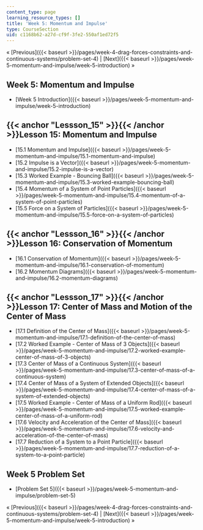 ```yaml
---
content_type: page
learning_resource_types: []
title: 'Week 5: Momentum and Impulse'
type: CourseSection
uid: c1168b62-a27d-cf9f-3fe2-550af1ed72f5
---
```


« [Previous]({{< baseurl >}}/pages/week-4-drag-forces-constraints-and-continuous-systems/problem-set-4) | [Next]({{< baseurl >}}/pages/week-5-momentum-and-impulse/week-5-introduction) »

Week 5: Momentum and Impulse
----------------------------

*   [Week 5 Introduction]({{< baseurl >}}/pages/week-5-momentum-and-impulse/week-5-introduction)

{{< anchor "Lessson_15" >}}{{< /anchor >}}Lesson 15: Momentum and Impulse
-------------------------------------------------------------------------

*   [15.1 Momentum and Impulse]({{< baseurl >}}/pages/week-5-momentum-and-impulse/15.1-momentum-and-impulse)
*   [15.2 Impulse is a Vector]({{< baseurl >}}/pages/week-5-momentum-and-impulse/15.2-impulse-is-a-vector)
*   [15.3 Worked Example - Bouncing Ball]({{< baseurl >}}/pages/week-5-momentum-and-impulse/15.3-worked-example-bouncing-ball)
*   [15.4 Momentum of a System of Point Particles]({{< baseurl >}}/pages/week-5-momentum-and-impulse/15.4-momentum-of-a-system-of-point-particles)
*   [15.5 Force on a System of Particles]({{< baseurl >}}/pages/week-5-momentum-and-impulse/15.5-force-on-a-system-of-particles)

{{< anchor "Lessson_16" >}}{{< /anchor >}}Lesson 16: Conservation of Momentum
-----------------------------------------------------------------------------

*   [16.1 Conservation of Momentum]({{< baseurl >}}/pages/week-5-momentum-and-impulse/16.1-conservation-of-momentum)
*   [16.2 Momentum Diagrams]({{< baseurl >}}/pages/week-5-momentum-and-impulse/16.2-momentum-diagrams)

{{< anchor "Lessson_17" >}}{{< /anchor >}}Lesson 17: Center of Mass and Motion of the Center of Mass
----------------------------------------------------------------------------------------------------

*   [17.1 Definition of the Center of Mass]({{< baseurl >}}/pages/week-5-momentum-and-impulse/17.1-definition-of-the-center-of-mass)
*   [17.2 Worked Example - Center of Mass of 3 Objects]({{< baseurl >}}/pages/week-5-momentum-and-impulse/17.2-worked-example-center-of-mass-of-3-objects)
*   [17.3 Center of Mass of a Continuous System]({{< baseurl >}}/pages/week-5-momentum-and-impulse/17.3-center-of-mass-of-a-continuous-system)
*   [17.4 Center of Mass of a System of Extended Objects]({{< baseurl >}}/pages/week-5-momentum-and-impulse/17.4-center-of-mass-of-a-system-of-extended-objects)
*   [17.5 Worked Example - Center of Mass of a Uniform Rod]({{< baseurl >}}/pages/week-5-momentum-and-impulse/17.5-worked-example-center-of-mass-of-a-uniform-rod)
*   [17.6 Velocity and Acceleration of the Center of Mass]({{< baseurl >}}/pages/week-5-momentum-and-impulse/17.6-velocity-and-acceleration-of-the-center-of-mass)
*   [17.7 Reduction of a System to a Point Particle]({{< baseurl >}}/pages/week-5-momentum-and-impulse/17.7-reduction-of-a-system-to-a-point-particle)

Week 5 Problem Set
------------------

*   [Problem Set 5]({{< baseurl >}}/pages/week-5-momentum-and-impulse/problem-set-5)

« [Previous]({{< baseurl >}}/pages/week-4-drag-forces-constraints-and-continuous-systems/problem-set-4) | [Next]({{< baseurl >}}/pages/week-5-momentum-and-impulse/week-5-introduction) »
